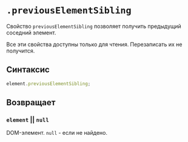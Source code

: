 # `.previousElementSibling`

Свойство `previousElementSibling` позволяет получить предыдущий соседний элемент.

Все эти свойства доступны только для чтения. Перезаписать их не получится.

## Синтаксис

```js
element.previousElementSibling;
```

## Возвращает

### `element` || `null`

DOM-элемент. `null` - если не найдено.
